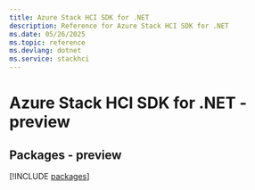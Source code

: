 ```yaml
---
title: Azure Stack HCI SDK for .NET
description: Reference for Azure Stack HCI SDK for .NET
ms.date: 05/26/2025
ms.topic: reference
ms.devlang: dotnet
ms.service: stackhci
---
```

# Azure Stack HCI SDK for .NET - preview
## Packages - preview
[!INCLUDE [packages](stack-hci-index.md)]